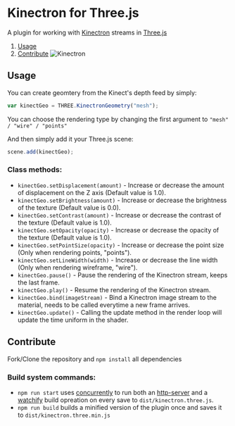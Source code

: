 # Kinectron for Three.js
A plugin for working with [Kinectron](https://github.com/kinectron/kinectron) streams in [Three.js](https://github.com/mrdoob/three.js)
1. [Usage](#usage)
1. [Contribute](#contribute)
![Kinectron](https://github.com/juniorxsound/Three-Kinectron/blob/add_ktron/assets/Screen%20Shot%202018-01-29%20at%208.39.55%20PM.png)


## Usage
You can create geomtery from the Kinect's depth feed by simply:
```js
var kinectGeo = THREE.KinectronGeometry("mesh");
```
You can choose the rendering type by changing the first argument to ```"mesh" / "wire" / "points"```

And then simply add it your Three.js scene:
```js
scene.add(kinectGeo);
```

### Class methods:
- ```kinectGeo.setDisplacement(amount)``` - Increase or decrease the amount of displacement on the Z axis (Default value is 1.0).
- ```kinectGeo.setBrightness(amount)``` - Increase or decrease the brightness of the texture (Default value is 0.0).
- ```kinectGeo.setContrast(amount)``` - Increase or decrease the contrast of the texture (Default value is 1.0).
- ```kinectGeo.setOpacity(opacity)``` - Increase or decrease the opacity of the texture (Default value is 1.0).
- ```kinectGeo.setPointSize(opacity)``` - Increase or decrease the point size (Only when rendering points, "points").
- ```kinectGeo.setLineWidth(width)``` - Increase or decrease the line width (Only when rendering wireframe, "wire").
- ```kinectGeo.pause()``` - Pause the rendering of the Kinectron stream, keeps the last frame.
- ```kinectGeo.play()``` - Resume the rendering of the Kinectron stream.
- ```kinectGeo.bind(imageStream)``` - Bind a Kinectron image stream to the material, needs to be called everytime a new frame arrives.
- ```kinectGeo.update()``` - Calling the update method in the render loop will update the time uniform in the shader.







## Contribute
Fork/Clone the repository and ```npm install``` all dependencies
### Build system commands:
- ```npm run start``` uses [concurrently](https://github.com/kimmobrunfeldt/concurrently) to run both an [http-server](https://www.npmjs.com/package/http-server) and a [watchify](https://www.npmjs.com/package/watchify) build opreation on every save to ```dist/kinectron.three.js```.
- ```npm run build``` builds a minified version of the plugin once and saves it to ```dist/kinectron.three.min.js```
